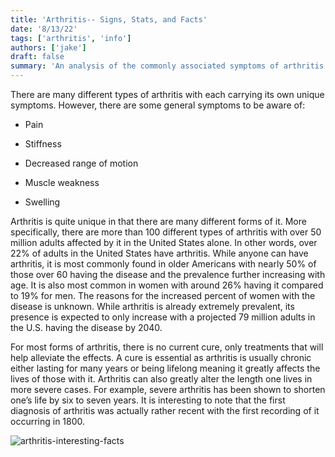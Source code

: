 ```yaml
---
title: 'Arthritis-- Signs, Stats, and Facts'
date: '8/13/22'
tags: ['arthritis', 'info']
authors: ['jake']
draft: false
summary: 'An analysis of the commonly associated symptoms of arthritis along with interesting statistics and facts to further aid in understanding the importance in fighting this widespread disease.'
---
```

There are many different types of arthritis with each carrying its own unique symptoms. However, there are some general symptoms to be aware of:

-   Pain
    
-   Stiffness
    
-   Decreased range of motion
    
-   Muscle weakness
    
-   Swelling
    

Arthritis is quite unique in that there are many different forms of it. More specifically, there are more than 100 different types of arthritis with over 50 million adults affected by it in the United States alone. In other words, over 22% of adults in the United States have arthritis. While anyone can have arthritis, it is most commonly found in older Americans with nearly 50% of those over 60 having the disease and the prevalence further increasing with age. It is also most common in women with around 26% having it compared to 19% for men. The reasons for the increased percent of women with the disease is unknown. While arthritis is already extremely prevalent, its presence is expected to only increase with a projected 79 million adults in the U.S. having the disease by 2040.

For most forms of arthritis, there is no current cure, only treatments that will help alleviate the effects. A cure is essential as arthritis is usually chronic either lasting for many years or being lifelong meaning it greatly affects the lives of those with it. Arthritis can also greatly alter the length one lives in more severe cases. For example, severe arthritis has been shown to shorten one’s life by six to seven years. It is interesting to note that the first diagnosis of arthritis was actually rather recent with the first recording of it occurring in 1800.

![arthritis-interesting-facts](https://i.pinimg.com/originals/de/a9/40/dea940a47632f4c8f8e5c787f7390d44.jpg)

